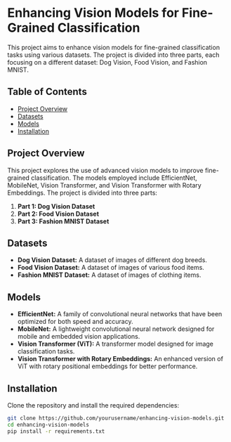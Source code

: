 # Enhancing Vision Models for Fine-Grained Classification

This project aims to enhance vision models for fine-grained classification tasks using various datasets. The project is divided into three parts, each focusing on a different dataset: Dog Vision, Food Vision, and Fashion MNIST.

## Table of Contents
- [Project Overview](#project-overview)
- [Datasets](#datasets)
- [Models](#models)
- [Installation](#installation)

## Project Overview
This project explores the use of advanced vision models to improve fine-grained classification. The models employed include EfficientNet, MobileNet, Vision Transformer, and Vision Transformer with Rotary Embeddings. The project is divided into three parts:

1. **Part 1: Dog Vision Dataset**
2. **Part 2: Food Vision Dataset**
3. **Part 3: Fashion MNIST Dataset**

## Datasets
- **Dog Vision Dataset:** A dataset of images of different dog breeds.
- **Food Vision Dataset:** A dataset of images of various food items.
- **Fashion MNIST Dataset:** A dataset of images of clothing items.

## Models
- **EfficientNet:** A family of convolutional neural networks that have been optimized for both speed and accuracy.
- **MobileNet:** A lightweight convolutional neural network designed for mobile and embedded vision applications.
- **Vision Transformer (ViT):** A transformer model designed for image classification tasks.
- **Vision Transformer with Rotary Embeddings:** An enhanced version of ViT with rotary positional embeddings for better performance.

## Installation
Clone the repository and install the required dependencies:

```bash
git clone https://github.com/yourusername/enhancing-vision-models.git
cd enhancing-vision-models
pip install -r requirements.txt
